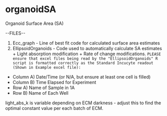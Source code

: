 # organoidSA
Organoid Surface Area (SA) 

--FILES--
1. Ecc_graph - Line of best fit code for calculated surface area estimates
2. EllipsoidOrganoids - Code used to automatically calculate SA estimates + Light absorption modification + Rate of change modifications.
`PLEASE ensure that excel files being read by the "EllipsoidOrganoids" R script is formatted correctly as the Standard Incucyte readout (Shown in Example excel file):`

- Column A) Date/Time (or N/A, but ensure at least one cell is filled)
- Column B) Time Elapsed for Experiment
- Row A) Name of Sample in 1A
- Row B) Name of Each Well 

light_abs_k is variable depending on ECM darkness - adjust this to find the optimal constant value per each batch of ECM. 
